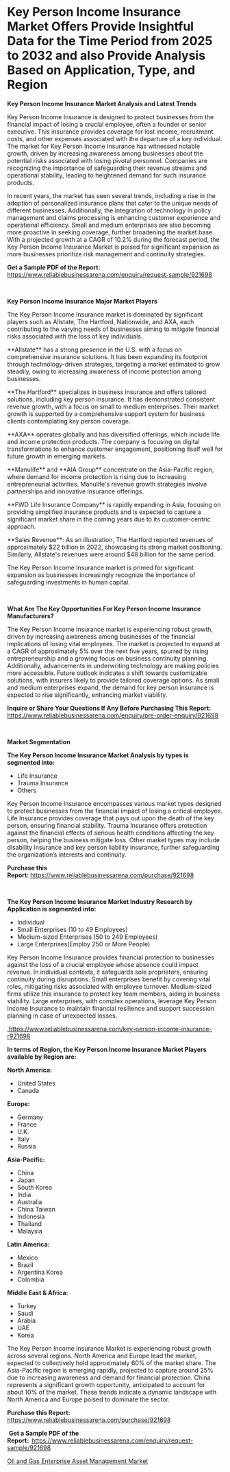 <p><h1>Key Person Income Insurance Market Offers Provide Insightful Data for the Time Period from 2025 to 2032 and also Provide Analysis Based on Application, Type, and Region</h1></p><p><strong>Key Person Income Insurance Market Analysis and Latest Trends</strong></p>
<p><p>Key Person Income Insurance is designed to protect businesses from the financial impact of losing a crucial employee, often a founder or senior executive. This insurance provides coverage for lost income, recruitment costs, and other expenses associated with the departure of a key individual. The market for Key Person Income Insurance has witnessed notable growth, driven by increasing awareness among businesses about the potential risks associated with losing pivotal personnel. Companies are recognizing the importance of safeguarding their revenue streams and operational stability, leading to heightened demand for such insurance products.</p><p>In recent years, the market has seen several trends, including a rise in the adoption of personalized insurance plans that cater to the unique needs of different businesses. Additionally, the integration of technology in policy management and claims processing is enhancing customer experience and operational efficiency. Small and medium enterprises are also becoming more proactive in seeking coverage, further broadening the market base. With a projected growth at a CAGR of 10.2% during the forecast period, the Key Person Income Insurance Market is poised for significant expansion as more businesses prioritize risk management and continuity strategies.</p></p>
<p><strong>Get a Sample PDF of the Report:&nbsp;</strong> <a href="https://www.reliablebusinessarena.com/enquiry/request-sample/921698?utm_campaign=2887&utm_medium=2&utm_source=Github&utm_content=ia&utm_term=07032025&utm_id=key-person-income-insurance">https://www.reliablebusinessarena.com/enquiry/request-sample/921698</a></p>
<p>&nbsp;</p>
<p><strong>Key Person Income Insurance Major Market Players</strong></p>
<p><p>The Key Person Income Insurance market is dominated by significant players such as Allstate, The Hartford, Nationwide, and AXA, each contributing to the varying needs of businesses aiming to mitigate financial risks associated with the loss of key individuals. </p><p>**Allstate** has a strong presence in the U.S. with a focus on comprehensive insurance solutions. It has been expanding its footprint through technology-driven strategies, targeting a market estimated to grow steadily, owing to increasing awareness of income protection among businesses.</p><p>**The Hartford** specializes in business insurance and offers tailored solutions, including key person insurance. It has demonstrated consistent revenue growth, with a focus on small to medium enterprises. Their market growth is supported by a comprehensive support system for business clients contemplating key person coverage.</p><p>**AXA** operates globally and has diversified offerings, which include life and income protection products. The company is focusing on digital transformations to enhance customer engagement, positioning itself well for future growth in emerging markets.</p><p>**Manulife** and **AIA Group** concentrate on the Asia-Pacific region, where demand for income protection is rising due to increasing entrepreneurial activities. Manulife's revenue growth strategies involve partnerships and innovative insurance offerings.</p><p>**FWD Life Insurance Company** is rapidly expanding in Asia, focusing on providing simplified insurance products and is expected to capture a significant market share in the coming years due to its customer-centric approach.</p><p>**Sales Revenue**: As an illustration, The Hartford reported revenues of approximately $22 billion in 2022, showcasing its strong market positioning. Similarly, Allstate's revenues were around $48 billion for the same period.</p><p>The Key Person Income Insurance market is primed for significant expansion as businesses increasingly recognize the importance of safeguarding investments in human capital.</p></p>
<p>&nbsp;</p>
<p><strong>What Are The Key Opportunities For Key Person Income Insurance Manufacturers?</strong></p>
<p><p>The Key Person Income Insurance market is experiencing robust growth, driven by increasing awareness among businesses of the financial implications of losing vital employees. The market is projected to expand at a CAGR of approximately 5% over the next five years, spurred by rising entrepreneurship and a growing focus on business continuity planning. Additionally, advancements in underwriting technology are making policies more accessible. Future outlook indicates a shift towards customizable solutions, with insurers likely to provide tailored coverage options. As small and medium enterprises expand, the demand for key person insurance is expected to rise significantly, enhancing market viability.</p></p>
<p><strong>Inquire or Share Your Questions If Any Before Purchasing This Report:</strong> <a href="https://www.reliablebusinessarena.com/enquiry/pre-order-enquiry/921698?utm_campaign=2887&utm_medium=2&utm_source=Github&utm_content=ia&utm_term=07032025&utm_id=key-person-income-insurance">https://www.reliablebusinessarena.com/enquiry/pre-order-enquiry/921698</a></p>
<p>&nbsp;</p>
<p><strong>Market Segmentation</strong></p>
<p><strong>The Key Person Income Insurance Market Analysis by types is segmented into:</strong></p>
<p><ul><li>Life Insurance</li><li>Trauma Insurance</li><li>Others</li></ul></p>
<p><p>Key Person Income Insurance encompasses various market types designed to protect businesses from the financial impact of losing a critical employee. Life Insurance provides coverage that pays out upon the death of the key person, ensuring financial stability. Trauma Insurance offers protection against the financial effects of serious health conditions affecting the key person, helping the business mitigate loss. Other market types may include disability insurance and key person liability insurance, further safeguarding the organization’s interests and continuity.</p></p>
<p><strong>Purchase this Report:&nbsp;</strong><a href="https://www.reliablebusinessarena.com/purchase/921698?utm_campaign=2887&utm_medium=2&utm_source=Github&utm_content=ia&utm_term=07032025&utm_id=key-person-income-insurance">https://www.reliablebusinessarena.com/purchase/921698</a></p>
<p>&nbsp;</p>
<p><strong>The Key Person Income Insurance Market Industry Research by Application is segmented into:</strong></p>
<p><ul><li>Individual</li><li>Small Enterprises (10 to 49 Employees)</li><li>Medium-sized Enterprises (50 to 249 Employees)</li><li>Large Enterprises(Employ 250 or More People)</li></ul></p>
<p><p>Key Person Income Insurance provides financial protection to businesses against the loss of a crucial employee whose absence could impact revenue. In individual contexts, it safeguards sole proprietors, ensuring continuity during disruptions. Small enterprises benefit by covering vital roles, mitigating risks associated with employee turnover. Medium-sized firms utilize this insurance to protect key team members, aiding in business stability. Large enterprises, with complex operations, leverage Key Person Income Insurance to maintain financial resilience and support succession planning in case of unexpected losses.</p></p>
<p><a href="https://www.reliablebusinessarena.com/key-person-income-insurance-r921698?utm_campaign=2887&utm_medium=2&utm_source=Github&utm_content=ia&utm_term=07032025&utm_id=key-person-income-insurance">&nbsp;https://www.reliablebusinessarena.com/key-person-income-insurance-r921698</a></p>
<p><strong>In terms of Region, the Key Person Income Insurance Market Players available by Region are:</strong></p>
<p>
    <p> <strong> North America: </strong>
        <ul>
            <li>United States</li>
            <li>Canada</li>
        </ul>
        </p> 
    <p> <strong> Europe: </strong>
        <ul>
            <li>Germany</li>
            <li>France</li>
            <li>U.K.</li>
            <li>Italy</li>
            <li>Russia</li>
        </ul>
        </p> 
    <p> <strong> Asia-Pacific: </strong>
        <ul>
            <li>China</li>
            <li>Japan</li>
            <li>South Korea</li>
            <li>India</li>
            <li>Australia</li>
            <li>China Taiwan</li>
            <li>Indonesia</li>
            <li>Thailand</li>
            <li>Malaysia</li>
        </ul>
        </p> 
    <p> <strong> Latin America: </strong>
        <ul>
            <li>Mexico</li>
            <li>Brazil</li>
            <li>Argentina Korea</li>
            <li>Colombia</li>
        </ul>
        </p> 
    <p> <strong> Middle East & Africa: </strong>
        <ul>
            <li>Turkey</li>
            <li>Saudi</li>
            <li>Arabia</li>
            <li>UAE</li>
            <li>Korea</li>
        </ul>
    </p>
    </p>
<p><p>The Key Person Income Insurance Market is experiencing robust growth across several regions. North America and Europe lead the market, expected to collectively hold approximately 60% of the market share. The Asia-Pacific region is emerging rapidly, projected to capture around 25% due to increasing awareness and demand for financial protection. China represents a significant growth opportunity, anticipated to account for about 10% of the market. These trends indicate a dynamic landscape with North America and Europe poised to dominate the sector.</p></p>
<p><strong>Purchase this Report: </strong><a href="https://www.reliablebusinessarena.com/purchase/921698?utm_campaign=2887&utm_medium=2&utm_source=Github&utm_content=ia&utm_term=07032025&utm_id=key-person-income-insurance">https://www.reliablebusinessarena.com/purchase/921698</a></p>
<p>&nbsp;<strong>Get a Sample PDF of the Report:&nbsp;&nbsp;</strong><a href="https://www.reliablebusinessarena.com/enquiry/request-sample/921698?utm_campaign=2887&utm_medium=2&utm_source=Github&utm_content=ia&utm_term=07032025&utm_id=key-person-income-insurance">https://www.reliablebusinessarena.com/enquiry/request-sample/921698</a></p>
<p><strong></strong></p>
<p><p><a href="https://github.com/ziogaskangui96/Market-Research-Report-List-1/blob/main/oil-and-gas-enterprise-asset-management-market.md?utm_campaign=2887&utm_medium=2&utm_source=Github&utm_content=ia&utm_term=07032025&utm_id=key-person-income-insurance">Oil and Gas Enterprise Asset Management Market</a></p></p>